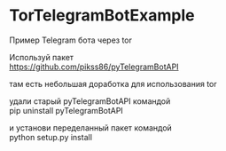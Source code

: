 # TorTelegramBotExample
Пример Telegram бота через tor

Используй пакет  
https://github.com/pikss86/pyTelegramBotAPI  

там есть небольшая доработка для использования tor  

удали старый pyTelegramBotAPI командой  
pip uninstall pyTelegramBotAPI  

и установи переделанный пакет командой  
python setup.py install
